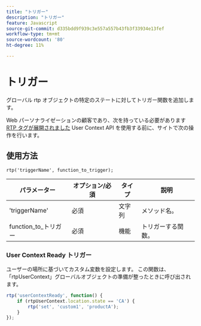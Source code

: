 ```yaml
---
title: "トリガー"
description: "トリガー"
feature: Javascript
source-git-commit: d335bdd9f939c3e557a557b43fb3f33934e13fef
workflow-type: tm+mt
source-wordcount: '80'
ht-degree: 11%

---
```



# トリガー

グローバル rtp オブジェクトの特定のステートに対してトリガー関数を追加します。

Web パーソナライゼーションの顧客であり、次を持っている必要があります [RTP タグが展開されました](https://experienceleague.adobe.com/en/docs/marketo/using/product-docs/web-personalization/rtp-tag-implementation/deploy-the-rtp-javascript) User Context API を使用する前に、サイトで次の操作を行います。

## 使用方法

`rtp('triggerName', function_to_trigger);`

| パラメーター | オプション/必須 | タイプ | 説明 |
|---------------------|-------------------|----------|----------------------|
| &#39;triggerName&#39; | 必須 | 文字列 | メソッド名。 |
| function_to_トリガー | 必須 | 機能 | トリガーする関数。 |


### User Context Ready トリガー

ユーザーの場所に基づいてカスタム変数を設定します。 この関数は、「rtpUserContext」グローバルオブジェクトの準備が整ったときに呼び出されます。

```javascript
rtp('userContextReady', function() {
    if (rtpUserContext.location.state == 'CA') {
        rtp('set', 'custom1', 'productA');
    }
});
```
